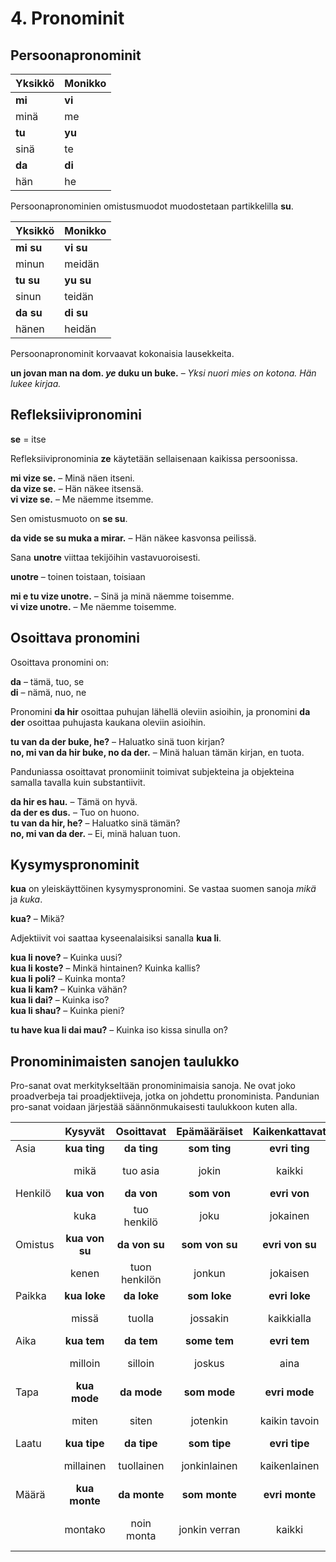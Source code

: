 
# 4. Pronominit

## Persoonapronominit

| Yksikkö     | Monikko      |
|:------------|:-------------|
| **mi**      | **vi**       |
| minä        | me           |
| **tu**      | **yu**       |
| sinä        | te           |
| **da**      | **di**       |
| hän         | he           |

Persoonapronominien omistusmuodot muodostetaan partikkelilla
**su**.

| Yksikkö     | Monikko      |
|:------------|:-------------|
| **mi su**   | **vi su**    |
| minun       | meidän       |
| **tu su**   | **yu su**    |
| sinun       | teidän       |
| **da su**   | **di su**    |
| hänen       | heidän       |

Persoonapronominit korvaavat kokonaisia lausekkeita.

**un jovan man na dom. _ye_ duku un buke.**
– _Yksi nuori mies on kotona. Hän lukee kirjaa._

## Refleksiivipronomini

**se**
= itse

Refleksiivipronominia **ze** käytetään sellaisenaan kaikissa persoonissa.

**mi vize se.**
– Minä näen itseni.  
**da vize se.**
– Hän näkee itsensä.  
**vi vize se.**
– Me näemme itsemme.

Sen omistusmuoto on **se su**.

**da vide se su muka a mirar.**
– Hän näkee kasvonsa peilissä.

Sana
**unotre**
viittaa tekijöihin vastavuoroisesti.

**unotre**
– toinen toistaan, toisiaan

**mi e tu vize unotre.**
– Sinä ja minä näemme toisemme.  
**vi vize unotre.**
– Me näemme toisemme.


## Osoittava pronomini

Osoittava pronomini on:

**da**
– tämä, tuo, se  
**di**
– nämä, nuo, ne


Pronomini
**da hir**
osoittaa puhujan lähellä oleviin asioihin,
ja pronomini
**da der**
osoittaa puhujasta kaukana oleviin asioihin.

**tu van da der buke, he?**
– Haluatko sinä tuon kirjan?  
**no, mi van da hir buke, no da der.**
– Minä haluan tämän kirjan, en tuota.

Panduniassa osoittavat pronomiinit toimivat subjekteina ja objekteina samalla tavalla kuin substantiivit.

**da hir es hau.**
– Tämä on hyvä.  
**da der es dus.**
– Tuo on huono.  
**tu van da hir, he?**
– Haluatko sinä tämän?  
**no, mi van da der.**
– Ei, minä haluan tuon.


## Kysymyspronominit

**kua**
on yleiskäyttöinen kysymyspronomini.
Se vastaa suomen sanoja _mikä_ ja _kuka_.

**kua?**
– Mikä?


Adjektiivit voi saattaa kyseenalaisiksi sanalla
**kua li**.

**kua li nove?**
– Kuinka uusi?  
**kua li koste?**
– Minkä hintainen? Kuinka kallis?  
**kua li poli?**
– Kuinka monta?  
**kua li kam?**
– Kuinka vähän?  
**kua li dai?**
– Kuinka iso?  
**kua li shau?**
– Kuinka pieni?

**tu have kua li dai mau?**
– Kuinka iso kissa sinulla on?

## Pronominimaisten sanojen taulukko

Pro-sanat ovat merkitykseltään pronominimaisia sanoja.
Ne ovat joko proadverbeja tai proadjektiiveja, jotka on johdettu pronominista.
Pandunian pro-sanat voidaan järjestää säännönmukaisesti taulukkoon kuten alla.

|               | Kysyvät       | Osoittavat    | Epämääräiset  | Kaikenkattavat| Kieltävät     | Vaihtoehtoiset| Sallivat      |
|:--------------|:-------------:|:-------------:|:-------------:|:-------------:|:-------------:|:-------------:|:-------------:|
| Asia          | **kua ting**  | **da ting**   | **som ting**  | **evri ting** | **no ting**   | **otre ting** | **eni ting**  |
|               | mikä          | tuo asia      | jokin         | kaikki        | ei mikään     | toinen, muu   | mikä tahansa  |
| Henkilö       | **kua von**   | **da von**    | **som von**   | **evri von**  | **no von**    | **otre von**  | **eni von**   |
|               | kuka          | tuo henkilö   | joku          | jokainen      | ei kukaan     | toinen, muu   | kuka tahansa  |
| Omistus       | **kua von su**| **da von su** | **som von su**|**evri von su**| **no von su** |**otre von su**| **eni von su**|
|               | kenen         | tuon henkilön | jonkun        | jokaisen      | ei kenenkään  | toisen        | kenen tahansa |
| Paikka        | **kua loke**  | **da loke**   | **som loke**  | **evri loke** | **no loke**   | **otre loke** | **eni loke**  |
|               | missä         | tuolla        | jossakin      | kaikkialla    | ei missään    | toisaalla     | missä tahansa |
| Aika          | **kua tem**   | **da tem**    | **some tem**  | **evri tem**  | **no tem**    | **otre tem**  | **eni tem**   |
|               | milloin       | silloin       | joskus        | aina          | ei koskaan    | toiste        |milloin tahansa|
| Tapa          | **kua mode**  | **da mode**   | **som mode**  | **evri mode** | **no mode**   | **otre mode** | **eni mode**  |
|               | miten         | siten         | jotenkin      | kaikin tavoin | ei mitenkään  | muuten        | miten tahansa |
| Laatu         | **kua tipe**  | **da tipe**   | **som tipe**  | **evri tipe** | **no tipe**   | **otre tipe** | **eni tipe**  |
|               | millainen     | tuollainen    | jonkinlainen  | kaikenlainen  |ei minkään lainen|toisen lainen|millainen tahansa|
| Määrä         | **kua monte** | **da monte**  | **som monte** | **evri monte**| **no monte**  | **otre monte**| **eni monte** |
|               | montako       | noin monta    | jonkin verran | kaikki        | ei yhtään     | toisen verran |kuinka paljon tahansa|
